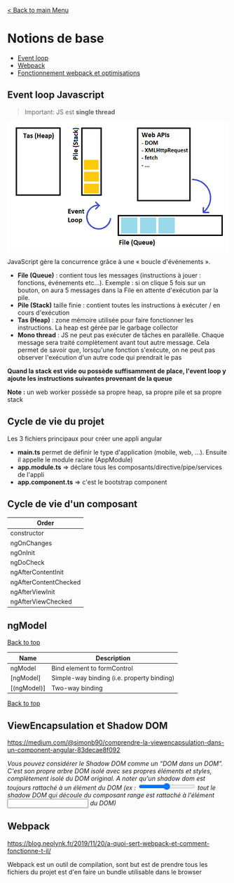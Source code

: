 [< Back to main Menu](https://github.com/gsoulie/angular-resources/blob/master/ng-sheet.md)    

# Notions de base   

* [Event loop](#event-loop-javascript)     
* [Webpack](#webpack)      
* [Fonctionnement webpack et optimisations](https://christianlydemann.com/the-complete-guide-to-angular-load-time-optimization/)     

## Event loop Javascript

> Important: JS est **single thread**

<img src="https://github.com/gsoulie/angular-resources/blob/master/js.png" align="center" width="600">

JavaScript gère la concurrence grâce à une « boucle d'événements ».

- **File (Queue)** : contient tous les messages (instructions à jouer : fonctions, événements etc...). Exemple : si on clique 5 fois sur un bouton, on aura 5 messages dans la File en attente d'exécution par la pile.    
- **Pile (Stack)** taille finie : contient toutes les instructions à exécuter / en cours d'exécution    
- **Tas (Heap)** : zone mémoire utilisée pour faire fonctionner les instructions. La heap est gérée par le garbage collector      
- **Mono thread** : JS ne peut pas exécuter de tâches en parallèlle. Chaque message sera traité complètement avant tout autre message. Cela permet de savoir que, lorsqu'une fonction s'exécute, on ne peut pas observer l'exécution d'un autre code qui prendrait le pas      

**Quand la stack est vide ou possède suffisamment de place, l'event loop y ajoute les instructions suivantes provenant de la queue**

**Note :** un web worker possède sa propre heap, sa propre pile et sa propre stack

## Cycle de vie du projet

Les 3 fichiers principaux pour créer une appli angular

- **main.ts** permet de définir le type d'application (mobile, web, ...). Ensuite il appelle le module racine (AppModule)      
- **app.module.ts** => déclare tous les composants/directive/pipe/services de l'appli      
- **app.component.ts** => c'est le bootstrap component      

## Cycle de vie d'un composant

| Order   |
|----------|
|constructor|
|ngOnChanges|
|ngOnInit|
|ngDoCheck|
|ngAfterContentInit|
|ngAfterContentChecked|
|ngAfterViewInit|
|ngAfterViewChecked|

## ngModel
[Back to top](#notions-de-base)   

| Name | Description |
| --- | --- |
| ngModel | Bind element to formControl | 
| [ngModel] | Simple-way binding (i.e. property binding) | 
| [(ngModel)] | Two-way binding | 

[Back to top](#notions-de-base)

## ViewEncapsulation et Shadow DOM

https://medium.com/@simonb90/comprendre-la-viewencapsulation-dans-un-component-angular-83decae8f092      

*Vous pouvez considérer le Shadow DOM comme un “DOM dans un DOM”. C'est son propre arbre DOM isolé avec ses propres éléments et styles, complètement isolé du DOM original. A noter qu'un shadow dom est toujours rattaché à un élément du DOM (ex : <input type="range"> tout le shadow DOM qui découle du composant range est rattaché à l'élément <input> du DOM)*


## Webpack

https://blog.neolynk.fr/2019/11/20/a-quoi-sert-webpack-et-comment-fonctionne-t-il/

Webpack est un outil de compilation, sont but est de prendre tous les fichiers du projet est d'en faire un bundle utilisable dans le browser


